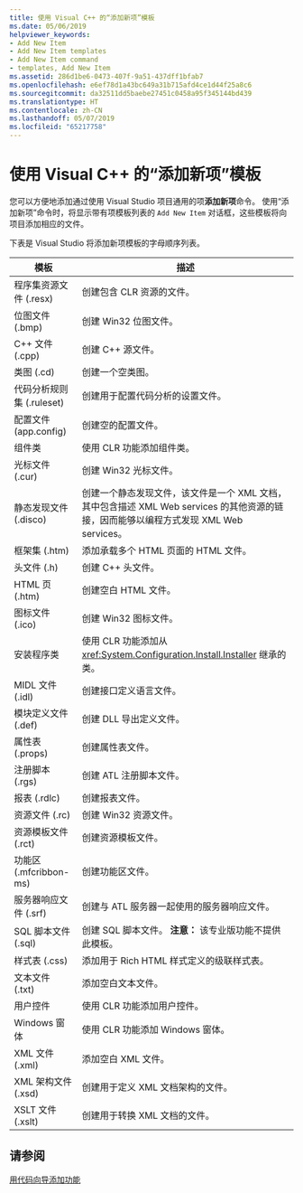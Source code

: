 ```yaml
---
title: 使用 Visual C++ 的“添加新项”模板
ms.date: 05/06/2019
helpviewer_keywords:
- Add New Item
- Add New Item templates
- Add New Item command
- templates, Add New Item
ms.assetid: 286d1be6-0473-407f-9a51-437dff1bfab7
ms.openlocfilehash: e6ef78d1a43bc649a31b715afd4ce1d44f25a8c6
ms.sourcegitcommit: da32511dd5baebe27451c0458a95f345144bd439
ms.translationtype: HT
ms.contentlocale: zh-CN
ms.lasthandoff: 05/07/2019
ms.locfileid: "65217758"
---
```

# <a name="using-visual-c-add-new-item-templates"></a>使用 Visual C++ 的“添加新项”模板

您可以方便地添加通过使用 Visual Studio 项目通用的项**添加新项**命令。 使用“添加新项”命令时，将显示带有项模板列表的 `Add New Item` 对话框，这些模板将向项目添加相应的文件。

下表是 Visual Studio 将添加新项模板的字母顺序列表。

|模板|描述|
|--------------|-----------------|
|程序集资源文件 (.resx)|创建包含 CLR 资源的文件。|
|位图文件 (.bmp)|创建 Win32 位图文件。|
|C++ 文件 (.cpp)|创建 C++ 源文件。|
|类图 (.cd)|创建一个空类图。|
|代码分析规则集 (.ruleset)|创建用于配置代码分析的设置文件。|
|配置文件 (app.config)|创建空的配置文件。|
|组件类|使用 CLR 功能添加组件类。|
|光标文件 (.cur)|创建 Win32 光标文件。|
|静态发现文件 (.disco)|创建一个静态发现文件，该文件是一个 XML 文档，其中包含描述 XML Web services 的其他资源的链接，因而能够以编程方式发现 XML Web services。|
|框架集 (.htm)|添加承载多个 HTML 页面的 HTML 文件。|
|头文件 (.h)|创建 C++ 头文件。|
|HTML 页 (.htm)|创建空白 HTML 文件。|
|图标文件 (.ico)|创建 Win32 图标文件。|
|安装程序类|使用 CLR 功能添加从 <xref:System.Configuration.Install.Installer> 继承的类。|
|MIDL 文件 (.idl)|创建接口定义语言文件。|
|模块定义文件 (.def)|创建 DLL 导出定义文件。|
|属性表 (.props)|创建属性表文件。|
|注册脚本 (.rgs)|创建 ATL 注册脚本文件。|
|报表 (.rdlc)|创建报表文件。|
|资源文件 (.rc)|创建 Win32 资源文件。|
|资源模板文件 (.rct)|创建资源模板文件。|
|功能区 (.mfcribbon-ms)|创建功能区文件。|
|服务器响应文件 (.srf)|创建与 ATL 服务器一起使用的服务器响应文件。|
|SQL 脚本文件 (.sql)|创建 SQL 脚本文件。 **注意：** 该专业版功能不提供此模板。|
|样式表 (.css)|添加用于 Rich HTML 样式定义的级联样式表。|
|文本文件 (.txt)|添加空白文本文件。|
|用户控件|使用 CLR 功能添加用户控件。|
|Windows 窗体|使用 CLR 功能添加 Windows 窗体。|
|XML 文件 (.xml)|添加空白 XML 文件。|
|XML 架构文件 (.xsd)|创建用于定义 XML 文档架构的文件。|
|XSLT 文件 (.xslt)|创建用于转换 XML 文档的文件。|

## <a name="see-also"></a>请参阅

[用代码向导添加功能](../../ide/adding-functionality-with-code-wizards-cpp.md)

